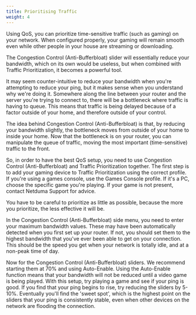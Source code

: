 ```yaml
---
title: Prioritising Traffic
weight: 4
---
```


Using QoS, you can prioritize time-sensitive traffic (such as gaming) on your network. When configured properly, your gaming will remain smooth even while other people in your house are streaming or downloading.

The Congestion Control (Anti-Bufferbloat) slider will essentially reduce your bandwidth, which on its own would be useless, but when combined with Traffic Prioritization, it becomes a powerful tool.

It may seem counter-intuitive to reduce your bandwidth when you're attempting to reduce your ping, but it makes sense when you understand why we're doing it. Somewhere along the line between your router and the server you're trying to connect to, there will be a bottleneck where traffic is having to queue. This means that traffic is being delayed because of a factor outside of your home, and therefore outside of your control.

The idea behind Congestion Control (Anti-Bufferbloat) is that, by reducing your bandwidth slightly, the bottleneck moves from outside of your home to inside your home. Now that the bottleneck is on your router, you can manipulate the queue of traffic, moving the most important (time-sensitive) traffic to the front.

So, in order to have the best QoS setup, you need to use Congestion Control (Anti-Bufferbloat) and Traffic Prioritization together. The first step is to add your gaming device to Traffic Prioritization using the correct profile. If you're using a games console, use the Games Console profile. If it's a PC, choose the specific game you're playing. If your game is not present, contact Netduma Support for advice.

You have to be careful to prioritize as little as possible, because the more you prioritize, the less effective it will be.

In the Congestion Control (Anti-Bufferbloat) side menu, you need to enter your maximum bandwidth values. These may have been automatically detected when you first set up your router. If not, you should set them to the highest bandwidth that you've ever been able to get on your connection. This should be the speed you get when your network is totally idle, and at a non-peak time of day.

Now for the Congestion Control (Anti-Bufferbloat) sliders. We recommend starting them at 70% and using Auto-Enable. Using the Auto-Enable function means that your bandwidth will not be reduced until a video game is being played. With this setup, try playing a game and see if your ping is good. If you find that your ping begins to rise, try reducing the sliders by 5-10%. Eventually you'll find the 'sweet spot', which is the highest point on the sliders that your ping is consistently stable, even when other devices on the network are flooding the connection.
